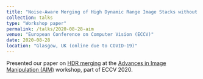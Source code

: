 ```yaml
---
title: "Noise-Aware Merging of High Dynamic Range Image Stacks without Camera Calibration"
collection: talks
type: "Workshop paper"
permalink: /talks/2020-08-28-aim
venue: "European Conference on Computer Vision (ECCV)"
date: 2020-08-28
location: "Glasgow, UK (online due to COVID-19)"
---
```


Presented our paper on [HDR merging](/publication/2020-08-28-ppne-mle) at the <a href="https://data.vision.ee.ethz.ch/cvl/aim20/" target="_blank">Advances in Image Manipulation (AIM)</a> workshop, part of ECCV 2020.
